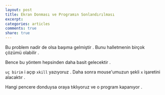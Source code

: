 ```yaml
---
layout: post
title: Ekran Donması ve Programın Sonlandırılması
excerpt:
categories: articles
comments: true
share: true
---
```


Bu problem nadir de olsa başıma gelmiştir . Bunu halletmenin birçok çözümü olabilir .

Bence bu yöntem hepsinden daha basit gelecektir .

`uç birim` i açıp `xkill` yazıyoruz . Daha sonra mouse'umuzun şekli `x` işaretini alacaktır .

Hangi pencere donduysa oraya tıklıyoruz ve o program kapanıyor .

